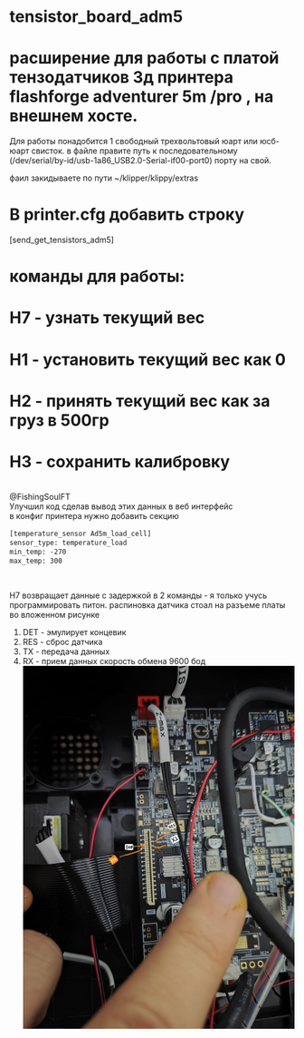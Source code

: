# tensistor_board_adm5

# расширение для работы с платой тензодатчиков 3д принтера flashforge adventurer 5m /pro , на внешнем хосте.
 Для работы понадобится 1 свободный трехвольтовый юарт или юсб-юарт свисток. в файле правите путь к последовательному (/dev/serial/by-id/usb-1a86_USB2.0-Serial-if00-port0) порту на свой.

 фаил закидываете по пути ~/klipper/klippy/extras

# В printer.cfg добавить строку 
[send_get_tensistors_adm5]

# команды для работы:
# H7 - узнать текущий вес
# H1 - установить текущий вес как 0
# H2 - принять текущий вес как за груз в 500гр
# H3 - сохранить калибровку

<br />
@FishingSoulFT <br />
Улучшил код сделав вывод этих данных в веб интерфейс
<br />
в конфиг принтера нужно добавить секцию <br />

```shell
[temperature_sensor Ad5m_load_cell]
sensor_type: temperature_load
min_temp: -270
max_temp: 300
```
<br />

H7 возвращает данные с задержкой в 2 команды - я только учусь программировать питон.
распиновка датчика стоал на разъеме платы во вложенном рисунке
1) DET - эмулирует концевик
2) RES - сброс датчика
3) TX - передача данных
4) RX - прием данных
   скорость обмена 9600 бод
![pinout](https://github.com/VoronKor/tensistor_board_adm5/blob/main/tensistor_board_pinout.jpg)
